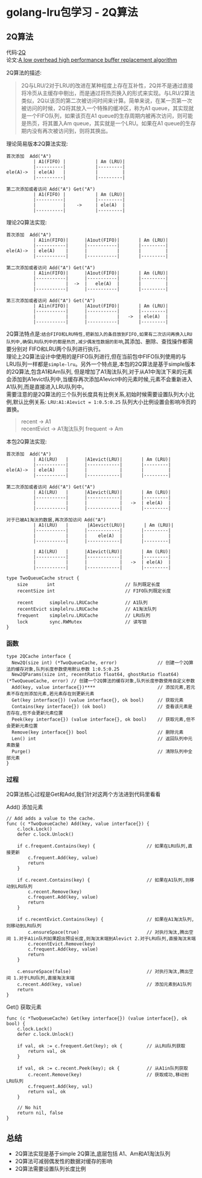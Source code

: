 # golang-lru包学习 - 2Q算法

## 2Q算法
代码:[2Q](https://github.com/hashicorp/golang-lru/blob/master/2q.go)  
论文:[A low overhead high performance buffer replacement algorithm](http://www.vldb.org/conf/1994/P439.PDF)

2Q算法的描述:
>2Q与LRU/2对于LRU的改进在某种程度上存在互补性，2Q并不是通过直接将冷页从主缓存中剔出，而是通过将热页换入的形式来实现。与LRU/2算法类似，2Q以该页的第二次被访问时间来计算。简单来说，在某一页第一次被访问的时候，2Q将其放入一个特殊的缓冲区，称为A1 queue，其实现就是一个FIFO队列，如果该页在A1 queue的生存周期内被再次访问，则可能是热页，将其置入Am queue，其实就是一个LRU。如果在A1 queue的生存期内没有再次被访问到，则将其换出。

理论简易版本2Q算法实现:
```
首次添加  Add("A")
          | A1(FIFO) |           | Am (LRU)|
		  |----------|           |---------|
ele(A)->  | ele(A)   |           |         |
		  |----------|           |---------|
		
第二次添加或者访问 Add("A") Get("A")
          | A1(FIFO) |           | Am (LRU)|
		  |----------|           |---------|
          |          |    ->     | ele(A)  |
		  |----------|           |---------|
```

理论2Q算法实现:
```
首次添加  Add("A")
          | A1in(FIFO)|      |A1out(FIFO)|       | Am (LRU)|
		  |-----------|      |-----------|       |---------|
ele(A)->  | ele(A)    |      |           |       |         |
		  |-----------|      |-----------|       |---------|
		
第二次添加或者访问 Add("A") Get("A")
          | A1in(FIFO)|      |A1out(FIFO)|       | Am (LRU)|
		  |-----------|      |-----------|       |---------|
          |           |  ->  |   ele(A)  |       |         |
		  |-----------|      |-----------|       |---------|
		
第三次添加或者访问 Add("A") Get("A")
          | A1in(FIFO)|      |A1out(FIFO)|       | Am (LRU)|
		  |-----------|      |-----------|       |---------|
          |           |      |           |   ->  | ele(A)  |
		  |-----------|      |-----------|       |---------|		
```


2Q算法特点是:`结合FIFO和LRU特性,把新加入的条目放到FIFO,如果有二次访问再换入LRU队列中,确保LRU队列中的都是热页,减少偶发性数据的影响`,其添加、删除、查找操作都需要分别对
FIFO和LRU两个队列进行执行。  
理论上2Q算法设计中使用的是FIFO队列进行,但在当前包中FIFO队列使用的与LRU队列一样都是`simple-lru`。另外一个特点是,本包的2Q算法是基于simple版本的2Q算法,包含A1和Am队列,
但是增加了A1淘汰队列,对于从A1中淘汰下来的元素会添加到A1evict队列中,当缓存再次添加A1evict中的元素时候,元素不会重新进入A1队列,而是直接进入LRU队列中。    
需要注意的是2Q算法的三个队列长度具有比例关系,初始时候需要设置队列大小比例,默认比例关系:   `LRU:A1:A1evict = 1:0.5:0.25`  队列大小比例设置会影响冷页的置换。

>
>recent      ->  A1  
>recentEvict ->  A1淘汰队列
>frequent    ->  Am



本包2Q算法实现:
```
首次添加  Add("A")
          | A1(LRU)   |      |A1evict(LRU)|       | Am (LRU)|
		  |-----------|      |------------|       |---------|
ele(A)->  | ele(A)    |      |            |       |         |
		  |-----------|      |------------|       |---------|
		
第二次添加或者访问 Add("A") Get("A")
          | A1(LRU)   |      |A1evict(LRU)|       | Am (LRU)|
		  |-----------|      |------------|       |---------|
          |           |      |            |   ->  | ele(A)  |
		  |-----------|      |------------|       |---------|
		
对于已被A1淘汰的数据,再次添加访问 Add("A")
          | A1(LRU)   |       |A1evict(LRU)|       | Am (LRU)|
		  |-----------|      |------------|       |---------|
          |           |      |    ele(A)  |       |         |
		  |-----------|      |------------|       |---------|		
		
          | A1(LRU)   |      |A1evict(LRU)|       | Am (LRU)|
		  |-----------|      |------------|       |---------|
          |           |      |            |   ->  | ele(A)  |
		  |-----------|      |------------|       |---------|
```



```
type TwoQueueCache struct {
	size       int							// 队列既定长度
	recentSize int							// FIFO队列既定长度

	recent      simplelru.LRUCache			// A1队列
	recentEvict simplelru.LRUCache			// A1淘汰队列
	frequent    simplelru.LRUCache			// LRU队列
	lock        sync.RWMutex				// 读写锁
}

```



### 函数

```
type 2QCache interface {
  New2Q(size int) (*TwoQueueCache, error) 				// 创建一个2Q算法的缓存对象,队列长度参数使用默认参数 1:0.5:0.25
  New2QParams(size int, recentRatio float64, ghostRatio float64) (*TwoQueueCache, error) // 创建一个2Q算法的缓存对象,队列长度参数使用自定义参数
  Add(key, value interface{})**** 						// 添加元素,若元素不存在则添加元素,若元素存在则更新元素
  Get(key interface{}) (value interface{}, ok bool) 	// 获取元素
  Contains(key interface{}) (ok bool) 					// 查看该元素是否存在,但不会更新元素位置
  Peek(key interface{}) (value interface{}, ok bool)	// 获取元素,但不会更新元素位置
  Remove(key interface{}) bool							// 删除元素
  Len() int												// 返回队列中元素数量
  Purge()												// 清除队列中全部元素
}
```


### 过程

2Q算法核心过程是Get和Add,我们针对这两个方法进到代码里看看

Add() 添加元素
```
// Add adds a value to the cache.
func (c *TwoQueueCache) Add(key, value interface{}) {
	c.lock.Lock()
	defer c.lock.Unlock()

	if c.frequent.Contains(key) {					// 如果在LRU队列,直接更新
		c.frequent.Add(key, value)
		return
	}

	if c.recent.Contains(key) {						// 如果在A1队列,则移动到LRU队列
		c.recent.Remove(key)
		c.frequent.Add(key, value)
		return
	}

	if c.recentEvict.Contains(key) {				// 如果在A1淘汰队列,则移动到LRU队列
		c.ensureSpace(true)							// 对执行淘汰,腾出空间 1.对于A1in队列如果超出预设长度,则淘汰末端到Alevict 2.对于LRU队列,直接淘汰末端
		c.recentEvict.Remove(key)
		c.frequent.Add(key, value)
		return
	}

	c.ensureSpace(false)							// 对执行淘汰,腾出空间 1.对于LRU队列,直接淘汰末端
	c.recent.Add(key, value)						// 添加元素到A1队列
	return
}
```

Get() 获取元素
```
func (c *TwoQueueCache) Get(key interface{}) (value interface{}, ok bool) {
	c.lock.Lock()
	defer c.lock.Unlock()

	if val, ok := c.frequent.Get(key); ok {			// 从LRU队列获取
		return val, ok
	}

	if val, ok := c.recent.Peek(key); ok {			// 从A1in队列获取
		c.recent.Remove(key)						// 获取成功,移动到LRU队列
		c.frequent.Add(key, val)
		return val, ok
	}

	// No hit
	return nil, false
}
```


## 总结
+ 2Q算法实现是基于simple 2Q算法,底层包括 A1、Am和A1淘汰队列
+ 2Q算法可减弱偶发性的数据对缓存的影响
+ 2Q算法需要设置队列长度比例